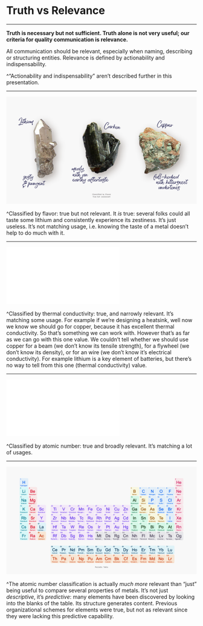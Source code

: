 # Truth vs Relevance

<!-- a shorter parable: "the sun is larger than 2 football fields" -->

<!--
Credits:

- Crystals: [Franco Antonio Giovanella](https://unsplash.com/@francogio) on Unsplash
- Periodic table: [Google](https://www.google.com/)
-->

---

**Truth is necessary but not sufficient. Truth alone is not very useful; our criteria for quality communication is relevance.**

All communication should be relevant, especially when naming, describing or structuring entities.
Relevance is defined by actionability and indispensability.

<!-- meh -->

^“Actionability and indispensability” aren’t described further in this presentation.

---

![](assets/flavor@2x.png)

^Classified by flavor: true but not relevant. It *is* true: several folks could all taste some lithium and consistently experience its zestiness. It’s just useless. It’s not matching usage, i.e. knowing the taste of a metal doesn’t help to do much with it.

---

![](assets/thermal-conductivity.pdf)

^Classified by thermal conductivity: true, and narrowly relevant. It’s matching some usage. For example if we’re designing a heatsink, well now we know we should go for copper, because it has excellent thermal conductivity. So that’s something we can work with. However that’s as far as we can go with this one value. We couldn’t tell whether we should use copper for a beam (we don’t know its tensile strength), for a flywheel (we don’t know its density), or for an wire (we don’t know it’s electrical conductivity).
For example lithium is a key element of batteries, but there’s no way to tell from this one (thermal conductivity) value.

---

![](assets/atomic-number.pdf)

^Classified by atomic number: true and broadly relevant. It’s matching a lot of usages.

---

![](assets/periodic-table@2x.png)

^The atomic number classification is actually *much more* relevant than “just” being useful to compare several properties of metals.
It’s not just *descriptive*, it’s *predictive*: many elements have been discovered by looking into the blanks of the table. Its structure generates content. Previous organizational schemes for elements were true, but not as relevant since they were lacking this predictive capability.
